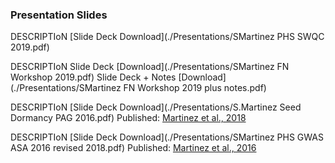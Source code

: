 ### Presentation Slides   

DESCRIPTIoN [Slide Deck Download](./Presentations/SMartinez PHS SWQC 2019.pdf) 

DESCRIPTIoN Slide Deck [Download](./Presentations/SMartinez FN Workshop 2019.pdf) Slide Deck + Notes [Download](./Presentations/SMartinez FN Workshop 2019 plus notes.pdf)

DESCRIPTIoN [Slide Deck Download](./Presentations/S.Martinez Seed Dormancy PAG 2016.pdf) Published: [Martinez et al., 2018](https://www.frontiersin.org/articles/10.3389/fpls.2018.00141)  

DESCRIPTIoN [Slide Deck Download](./Presentations/SMartinez PHS GWAS ASA 2016 revised 2018.pdf) Published: [Martinez et al., 2016](http://link.springer.com/article/10.1007/s10681-016-1763-6)  
